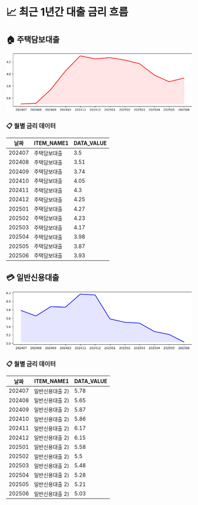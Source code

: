 # 📈 최근 1년간 대출 금리 흐름

## 🏠 주택담보대출

![주택담보대출](output/주택담보대출.png)

### 📋 월별 금리 데이터

|날짜|ITEM_NAME1|DATA_VALUE|
|---|---|---|
|202407|주택담보대출|3.5|
|202408|주택담보대출|3.51|
|202409|주택담보대출|3.74|
|202410|주택담보대출|4.05|
|202411|주택담보대출|4.3|
|202412|주택담보대출|4.25|
|202501|주택담보대출|4.27|
|202502|주택담보대출|4.23|
|202503|주택담보대출|4.17|
|202504|주택담보대출|3.98|
|202505|주택담보대출|3.87|
|202506|주택담보대출|3.93|


## 💳 일반신용대출

![일반신용대출](output/일반신용대출.png)

### 📋 월별 금리 데이터

|날짜|ITEM_NAME1|DATA_VALUE|
|---|---|---|
|202407|일반신용대출 2)|5.78|
|202408|일반신용대출 2)|5.65|
|202409|일반신용대출 2)|5.87|
|202410|일반신용대출 2)|5.86|
|202411|일반신용대출 2)|6.17|
|202412|일반신용대출 2)|6.15|
|202501|일반신용대출 2)|5.58|
|202502|일반신용대출 2)|5.5|
|202503|일반신용대출 2)|5.48|
|202504|일반신용대출 2)|5.28|
|202505|일반신용대출 2)|5.21|
|202506|일반신용대출 2)|5.03|

